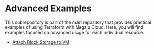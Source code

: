 # Advanced Examples

This subrepository is part of the main repository that provides practical examples of using Terraform with Magalu Cloud. Here, you will find examples focused on advanced usage for each individual resource.

- [Attach Block Storage to VM](/advanced/attach-vm-block-storage)
